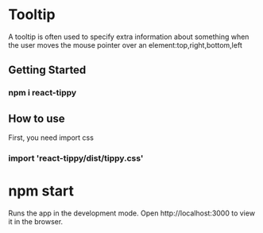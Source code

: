 # Tooltip
A tooltip is often used to specify extra information about something when the user 
moves the mouse pointer over an element:top,right,bottom,left

## Getting Started

### npm i react-tippy
 
## How to use
First, you need import css

### import 'react-tippy/dist/tippy.css' 


# npm start
Runs the app in the development mode.
Open http://localhost:3000 to view it in the browser.

